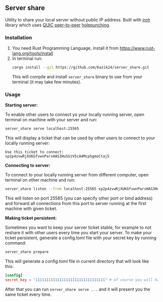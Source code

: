 ## Server share

Utility to share your local server without public IP address. Built with [iroh](https://crates.io/crates/iroh) library which uses [QUIC](https://en.wikipedia.org/wiki/QUIC) [peer-to-peer](https://en.wikipedia.org/wiki/Peer-to-peer) [holepunching](https://en.wikipedia.org/wiki/Hole_punching_(networking)).


### Installation

1. You need Rust Programming Language, install it from https://www.rust-lang.org/tools/install
2. In terminal run:
    ```bash
    cargo install --git https://github.com/Kazik24/server_share.git
    ```
    This will compile and install `server_share` binary to use from your terminal (it may take few minutes).

### Usage

**Starting server:**

To enable other users to connect yo your locally running server, open terminal on machine with your server and run:

```bash
server_share serve localhost:25565
```
This will display a ticket that can be used by other users to connect to your locally running server:
```
Use this ticket to connect: sp2p4zvwRjXUKGfvwnParsHAS3HuSVzV5cA4McphgmoCtajS
```

**Connecting to server:**

To connect to your locally running server from different computer, open terminal on other machine and run:

```bash
server_share listen --from localhost:25565 sp2p4zvwRjXUKGfvwnParsHAS3HuSVzV5cA4McphgmoCtajS
```
This will listen on port 25565 (you can specify other port or bind address) and forward all connections from this port to server running at
the first machine with given ticket.

**Making ticket persistent:**

Sometimes you want to keep your server ticket stable, for example to not reshare it with other users every time you start your server.
To make your ticket persistent, generate a config.toml file with your secret key by running command:

```bash
server_share prepare
```
This will generate a config.toml file in current directory that will look like this:
```toml
[config]
secret_key = "11111111111111111111111111111111" # of course you will have a different key here every time you run this command
```
After that you can run `server_share serve ...` and it will present you the same ticket every time.
